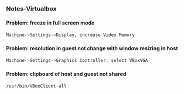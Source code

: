 ### Notes-Virtualbox  
#### Problem: freeze in full screen mode  
```bash
Machine->Settings->Display, increase Video Memory  
```
#### Problem: resolution in guest not change with window resizing in host  
```bash
Machine->Settings->Graphics Controller, select VBoxVGA  
```
#### Problem: clipboard of host and guest not shared  
```bash
/usr/bin/VBoxClient-all
```
